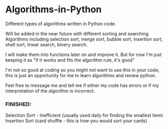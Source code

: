 # Algorithms-in-Python
Different types of algorithms written in Python code. 

Will be added in the near future with different sorting and searching Algorithms including selection sort, merge sort, bubble sort, insertion sort, shell sort, linear search, binery search.

I will make them into functions later on and improve it. But for now I'm just keeping it as "if it works and fits the algorithm rule, it's good"

I'm not so good at coding so you might not want to use this in your code, this is just an opportunity for me to learn algorithms and review python.

Feel free to message me and tell me if either my code has errors or if my interpretation of the algorithm is incorrect.

### FINISHED:
Selection Sort - Inefficient (usually used daily for finding the smallest item)  
Insertion Sort (card shuffle - this is how you would sort your cards)
